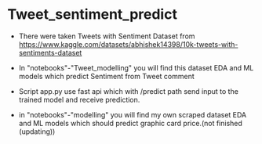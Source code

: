 # Tweet_sentiment_predict

* There were taken Tweets with Sentiment Dataset from https://www.kaggle.com/datasets/abhishek14398/10k-tweets-with-sentiments-dataset

* In "notebooks"-"Tweet_modelling" you will find this dataset EDA and ML models which predict Sentiment from Tweet comment

* Script app.py use fast api which with /predict path send input to the trained model and receive prediction.

* in "notebooks"-"modelling" you will find my own scraped dataset EDA and ML models which should predict graphic card price.(not finished (updating))